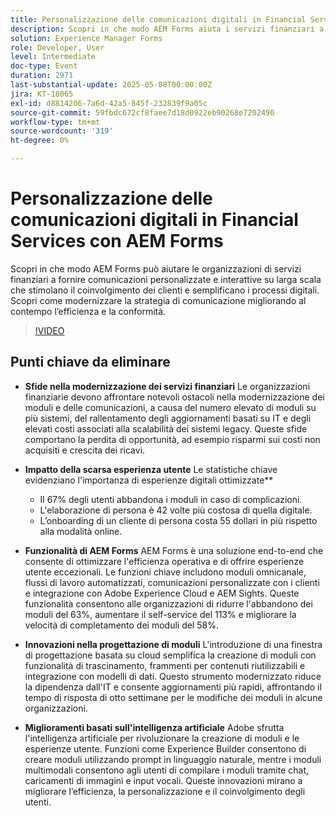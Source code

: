 ```yaml
---
title: Personalizzazione delle comunicazioni digitali in Financial Services con AEM Forms
description: Scopri in che modo AEM Forms aiuta i servizi finanziari a fornire comunicazioni personalizzate e scalabili che migliorano il coinvolgimento, l’efficienza e la conformità.
solution: Experience Manager Forms
role: Developer, User
level: Intermediate
doc-type: Event
duration: 2971
last-substantial-update: 2025-05-08T00:00:00Z
jira: KT-18065
exl-id: d8814206-7a6d-42a5-845f-232839f9a05c
source-git-commit: 59fbdc672cf8faee7d18d0922eb90268e7202490
workflow-type: tm+mt
source-wordcount: '319'
ht-degree: 0%

---
```


# Personalizzazione delle comunicazioni digitali in Financial Services con AEM Forms

Scopri in che modo AEM Forms può aiutare le organizzazioni di servizi finanziari a fornire comunicazioni personalizzate e interattive su larga scala che stimolano il coinvolgimento dei clienti e semplificano i processi digitali. Scopri come modernizzare la strategia di comunicazione migliorando al contempo l’efficienza e la conformità.

>[!VIDEO](https://video.tv.adobe.com/v/3458104/?learn=on&enablevpops)

## Punti chiave da eliminare

* **Sfide nella modernizzazione dei servizi finanziari** Le organizzazioni finanziarie devono affrontare notevoli ostacoli nella modernizzazione dei moduli e delle comunicazioni, a causa del numero elevato di moduli su più sistemi, del rallentamento degli aggiornamenti basati su IT e degli elevati costi associati alla scalabilità dei sistemi legacy. Queste sfide comportano la perdita di opportunità, ad esempio risparmi sui costi non acquisiti e crescita dei ricavi.

* **Impatto della scarsa esperienza utente** Le statistiche chiave evidenziano l&#39;importanza di esperienze digitali ottimizzate**

   * Il 67% degli utenti abbandona i moduli in caso di complicazioni.
   * L&#39;elaborazione di persona è 42 volte più costosa di quella digitale.
   * L’onboarding di un cliente di persona costa 55 dollari in più rispetto alla modalità online.

* **Funzionalità di AEM Forms** AEM Forms è una soluzione end-to-end che consente di ottimizzare l&#39;efficienza operativa e di offrire esperienze utente eccezionali. Le funzioni chiave includono moduli omnicanale, flussi di lavoro automatizzati, comunicazioni personalizzate con i clienti e integrazione con Adobe Experience Cloud e AEM Sights. Queste funzionalità consentono alle organizzazioni di ridurre l&#39;abbandono dei moduli del 63%, aumentare il self-service del 113% e migliorare la velocità di completamento dei moduli del 58%.

* **Innovazioni nella progettazione di moduli** L&#39;introduzione di una finestra di progettazione basata su cloud semplifica la creazione di moduli con funzionalità di trascinamento, frammenti per contenuti riutilizzabili e integrazione con modelli di dati. Questo strumento modernizzato riduce la dipendenza dall&#39;IT e consente aggiornamenti più rapidi, affrontando il tempo di risposta di otto settimane per le modifiche dei moduli in alcune organizzazioni.

* **Miglioramenti basati sull&#39;intelligenza artificiale** Adobe sfrutta l&#39;intelligenza artificiale per rivoluzionare la creazione di moduli e le esperienze utente. Funzioni come Experience Builder consentono di creare moduli utilizzando prompt in linguaggio naturale, mentre i moduli multimodali consentono agli utenti di compilare i moduli tramite chat, caricamenti di immagini e input vocali. Queste innovazioni mirano a migliorare l’efficienza, la personalizzazione e il coinvolgimento degli utenti.
